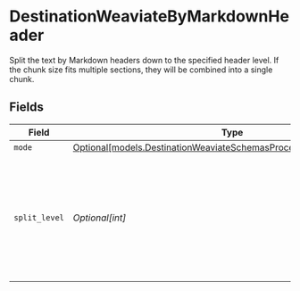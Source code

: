 # DestinationWeaviateByMarkdownHeader

Split the text by Markdown headers down to the specified header level. If the chunk size fits multiple sections, they will be combined into a single chunk.


## Fields

| Field                                                                                                                                      | Type                                                                                                                                       | Required                                                                                                                                   | Description                                                                                                                                |
| ------------------------------------------------------------------------------------------------------------------------------------------ | ------------------------------------------------------------------------------------------------------------------------------------------ | ------------------------------------------------------------------------------------------------------------------------------------------ | ------------------------------------------------------------------------------------------------------------------------------------------ |
| `mode`                                                                                                                                     | [Optional[models.DestinationWeaviateSchemasProcessingTextSplitterMode]](../models/destinationweaviateschemasprocessingtextsplittermode.md) | :heavy_minus_sign:                                                                                                                         | N/A                                                                                                                                        |
| `split_level`                                                                                                                              | *Optional[int]*                                                                                                                            | :heavy_minus_sign:                                                                                                                         | Level of markdown headers to split text fields by. Headings down to the specified level will be used as split points                       |